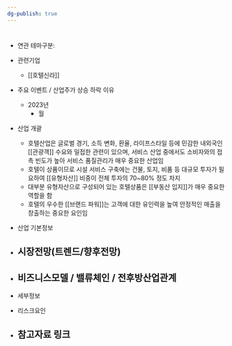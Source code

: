 ```yaml
---
dg-publish: true
---
```

#

- 연관 테마구분: 




- 관련기업
	- [[호텔신라]]




- 주요 이벤트 / 산업주가 상승 하락 이유
	- 2023년
		- 월





- 산업 개괄
	- 호텔산업은 글로벌 경기, 소득 변화, 환율, 라이프스타일 등에 민감한 내외국인 [[관광객]] 수요와 밀접한 관련이 있으며, 서비스 산업 중에서도 소비자와의 접촉 빈도가 높아 서비스 품질관리가 매우 중요한 산업임
	- 호텔이 상품이므로 시설 서비스 구축에는 건물, 토지, 비품 등 대규모 투자가 필요하여 [[유형자산]] 비중이 전체 투자의 70~80% 정도 차지
	- 대부분 유형자산으로  구성되어 있는 호텔상품은 [[부동산 입지]]가 매우 중요한 역할을 함
	- 호텔의 우수한 [[브랜드 파워]]는 고객에 대한 유인력을 높여 안정적인 매출을 창출하는 중요한 요인임







- 산업 기본정보




- 시장전망(트렌드/향후전망)
	- 





- 비즈니스모델 / 밸류체인 / 전후방산업관계
	- 




- 세부정보





- 리스크요인




- 참고자료 링크
	- 

